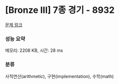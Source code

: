 # [Bronze III] 7종 경기 - 8932 

[문제 링크](https://www.acmicpc.net/problem/8932) 

### 성능 요약

메모리: 2208 KB, 시간: 28 ms

### 분류

사칙연산(arithmetic), 구현(implementation), 수학(math)

